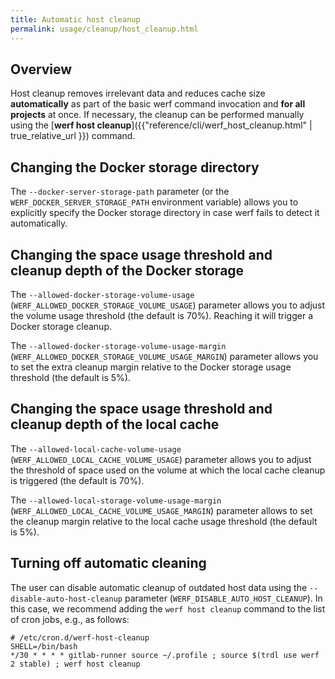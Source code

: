 ```yaml
---
title: Automatic host cleanup
permalink: usage/cleanup/host_cleanup.html
---
```


## Overview

Host cleanup removes irrelevant data and reduces cache size **automatically** as part of the basic werf command invocation and **for all projects** at once. If necessary, the cleanup can be performed manually using the [**werf host cleanup**]({{"reference/cli/werf_host_cleanup.html" | true_relative_url }}) command.

## Changing the Docker storage directory

The `--docker-server-storage-path` parameter (or the `WERF_DOCKER_SERVER_STORAGE_PATH` environment variable) allows you to explicitly specify the Docker storage directory in case werf fails to detect it automatically.

## Changing the space usage threshold and cleanup depth of the Docker storage

The `--allowed-docker-storage-volume-usage` (`WERF_ALLOWED_DOCKER_STORAGE_VOLUME_USAGE`) parameter allows you to adjust the volume usage threshold (the default is 70%). Reaching it will trigger a Docker storage cleanup.

The `--allowed-docker-storage-volume-usage-margin` (`WERF_ALLOWED_DOCKER_STORAGE_VOLUME_USAGE_MARGIN`) parameter allows you to set the extra cleanup margin relative to the Docker storage usage threshold (the default is 5%).

## Changing the space usage threshold and cleanup depth of the local cache

The `--allowed-local-cache-volume-usage` (`WERF_ALLOWED_LOCAL_CACHE_VOLUME_USAGE`) parameter allows you to adjust the threshold of space used on the volume at which the local cache cleanup is triggered (the default is 70%).

The `--allowed-local-storage-volume-usage-margin` (`WERF_ALLOWED_LOCAL_CACHE_VOLUME_USAGE_MARGIN`) parameter allows to set the cleanup margin relative to the local cache usage threshold (the default is 5%).

## Turning off automatic cleaning

The user can disable automatic cleanup of outdated host data using the `--disable-auto-host-cleanup` parameter (`WERF_DISABLE_AUTO_HOST_CLEANUP`). In this case, we recommend adding the `werf host cleanup` command to the list of cron jobs, e.g., as follows:

```shell
# /etc/cron.d/werf-host-cleanup
SHELL=/bin/bash
*/30 * * * * gitlab-runner source ~/.profile ; source $(trdl use werf 2 stable) ; werf host cleanup
```
